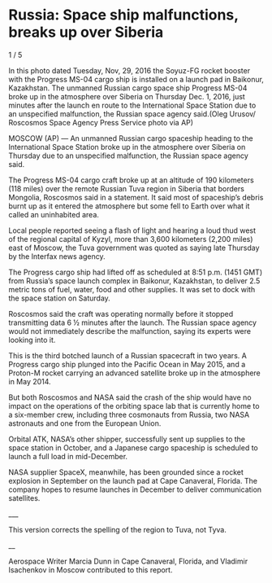 # Russia: Space ship malfunctions, breaks up over Siberia

1 / 5

In this photo dated Tuesday, Nov, 29, 2016 the Soyuz-FG rocket booster with the Progress MS-04 cargo ship is installed on a launch pad in Baikonur, Kazakhstan. The unmanned Russian cargo space ship Progress MS-04 broke up in the atmosphere over Siberia on Thursday Dec. 1, 2016, just minutes after the launch en route to the International Space Station due to an unspecified malfunction, the Russian space agency said.(Oleg Urusov/ Roscosmos Space Agency Press Service photo via AP)

MOSCOW (AP) — An unmanned Russian cargo spaceship heading to the International Space Station broke up in the atmosphere over Siberia on Thursday due to an unspecified malfunction, the Russian space agency said.

The Progress MS-04 cargo craft broke up at an altitude of 190 kilometers (118 miles) over the remote Russian Tuva region in Siberia that borders Mongolia, Roscosmos said in a statement. It said most of spaceship’s debris burnt up as it entered the atmosphere but some fell to Earth over what it called an uninhabited area.

Local people reported seeing a flash of light and hearing a loud thud west of the regional capital of Kyzyl, more than 3,600 kilometers (2,200 miles) east of Moscow, the Tuva government was quoted as saying late Thursday by the Interfax news agency.

The Progress cargo ship had lifted off as scheduled at 8:51 p.m. (1451 GMT) from Russia’s space launch complex in Baikonur, Kazakhstan, to deliver 2.5 metric tons of fuel, water, food and other supplies. It was set to dock with the space station on Saturday.

Roscosmos said the craft was operating normally before it stopped transmitting data 6 ½ minutes after the launch. The Russian space agency would not immediately describe the malfunction, saying its experts were looking into it.

This is the third botched launch of a Russian spacecraft in two years. A Progress cargo ship plunged into the Pacific Ocean in May 2015, and a Proton-M rocket carrying an advanced satellite broke up in the atmosphere in May 2014.

But both Roscosmos and NASA said the crash of the ship would have no impact on the operations of the orbiting space lab that is currently home to a six-member crew, including three cosmonauts from Russia, two NASA astronauts and one from the European Union.

Orbital ATK, NASA’s other shipper, successfully sent up supplies to the space station in October, and a Japanese cargo spaceship is scheduled to launch a full load in mid-December.

NASA supplier SpaceX, meanwhile, has been grounded since a rocket explosion in September on the launch pad at Cape Canaveral, Florida. The company hopes to resume launches in December to deliver communication satellites.

\_\_\_

This version corrects the spelling of the region to Tuva, not Tyva.

\_\_

Aerospace Writer Marcia Dunn in Cape Canaveral, Florida, and Vladimir Isachenkov in Moscow contributed to this report.
